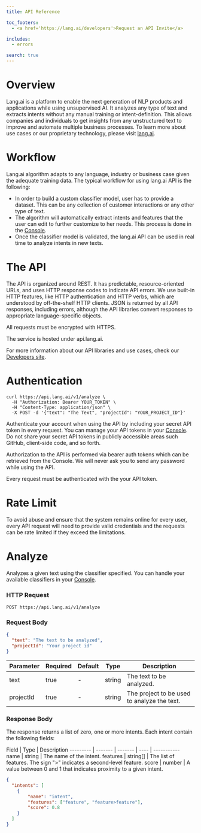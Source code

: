 ```yaml
---
title: API Reference

toc_footers:
  - <a href='https://lang.ai/developers'>Request an API Invite</a>

includes:
  - errors

search: true
---
```


# Overview

Lang.ai is a platform to enable the next generation of NLP products and applications while using unsupervised AI. It analyzes any type of text and extracts intents without any manual training or intent-definition. This allows companies and individuals to get insights from any unstructured text to improve and automate multiple business processes. To learn more about use cases or our proprietary technology, please visit [lang.ai](https://lang.ai).

# Workflow

Lang.ai algorithm adapts to any language, industry or business case given the adequate training data. The typical workflow for using lang.ai API is the following:

* In order to build a custom classifier model, user has to provide a dataset. This can be any collection of customer interactions or any other type of text.
* The algorithm will automatically extract intents and features that the user can edit to further customize to her needs. This process is done in the [Console](https://console.lang.ai).
* Once the classifier model is validated, the lang.ai API can be used in real time to analyze intents in new texts.

# The API

The API is organized around REST. It has predictable, resource-oriented URLs, and uses HTTP response codes to indicate API errors. We use built-in HTTP features, like HTTP authentication and HTTP verbs, which are understood by off-the-shelf HTTP clients. JSON is returned by all API responses, including errors, although the API libraries convert responses to appropriate language-specific objects.

All requests must be encrypted with HTTPS.

The service is hosted under api.lang.ai.

For more information about our API libraries and use cases, check our [Developers site](https://lang.ai/developers).

# Authentication

```shell
curl https://api.lang.ai/v1/analyze \
  -H "Authorization: Bearer YOUR_TOKEN" \
  -H "Content-Type: application/json" \
  -X POST -d '{"text": "The Text", "projectId": "YOUR_PROJECT_ID"}'
```

Authenticate your account when using the API by including your secret API token in every request. You can manage your API tokens in your [Console](https://console.lang.ai). Do not share your secret API tokens in publicly accessible areas such GitHub, client-side code, and so forth.

Authorization to the API is performed via bearer auth tokens which can be retrieved from the Console. We will never ask you to send any password while using the API.

Every request must be authenticated with the your API token.


# Rate Limit
To avoid abuse and ensure that the system remains online for every user, every API request will need to provide valid credentials and the requests can be rate limited if they exceed the limitations.


# Analyze

Analyzes a given text using the classifier specified.
You can handle your available classifiers in your [Console](https://console.lang.ai).

### HTTP Request

`POST https://api.lang.ai/v1/analyze`

### Request Body

```json
{
  "text": "The text to be analyzed",
  "projectId": "Your project id"
}
```

Parameter | Required | Default | Type | Description
--------- | -------  | ------- | ---- | -----------
text      | true     | -       | string | The text to be analyzed.
projectId | true     | -       | string | The project to be used to analyze the text.

### Response Body

The response returns a list of zero, one or more intents. Each intent contain the following fields:

Field | Type | Description
--------- | -------  | ------- | ---- | -----------
name      | string | The name of the intent.
features | string[] | The list of features. The sign ">" indicates a second-level feature.
score | number | A value between 0 and 1 that indicates proximity to a given intent.

```json
{
  "intents": [
  	{
  		"name": "intent",
  		"features": ["feature", "feature>feature"],
 		"score": 0.8
  	}
  ]
}
```
